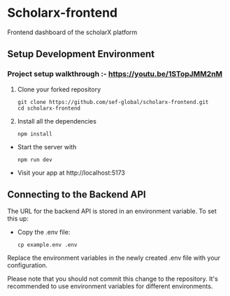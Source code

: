 # Scholarx-frontend

Frontend dashboard of the scholarX platform

## Setup Development Environment

### **Project setup walkthrough :- https://youtu.be/1STopJMM2nM**

1. Clone your forked repository
   ```
   git clone https://github.com/sef-global/scholarx-frontend.git
   cd scholarx-frontend
   ```
2. Install all the dependencies
   ```
   npm install
   ```

- Start the server with

  ```
  npm run dev
  ```

- Visit your app at http://localhost:5173

## Connecting to the Backend API

The URL for the backend API is stored in an environment variable. To set this up:

- Copy the .env file:

  ```
  cp example.env .env
  ```

Replace the environment variables in the newly created .env file with your configuration.

Please note that you should not commit this change to the repository. It's recommended to use environment variables for different environments.
